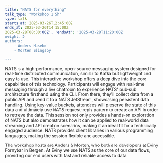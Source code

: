 ```yaml
---
title: "NATS for everything"
talk_type: "Workshop 1,5h"
type: talk
starts_at: 2025-03-26T12:45:00Z
ends_at: 2025-03-26T14:15:00Z
2025-03-28T08:00:00Z', 'endsAt': '2025-03-28T11:20:00Z
weight: 5
authors:
    - Anders Husebø
    - Morten Slingsby

---
```

NATS is a high-performance, open-source messaging system designed for real-time distributed communication, similar to Kafka but lightweight and easy to use. This interactive workshop offers a deep dive into the core capabilities of this technology. Participants will engage with real-time messaging through a live chatroom to experience NATS' pub-sub architecture firsthand using the CLI. From there, they'll collect data from a public API and send it to a NATS JetStream, showcasing persistent data handling. Using key-value buckets, attendees will preserve the state of this data and ultimately use NATS request-reply pattern to create an API in order to retrieve the data. This session not only provides a hands-on exploration of NATS but also demonstrates how it can be applied to real-world data streaming and API creation scenarios, making it an ideal fit for a technically engaged audience. NATS provides client libraries in various programming languages, making the session flexible and accessible.
 
The workshop hosts are Anders & Morten, who both are developers at Eviny Fornybar in Bergen. At Eviny we use NATS as the core of our data flows, providing our end users with fast and reliable access to data.
